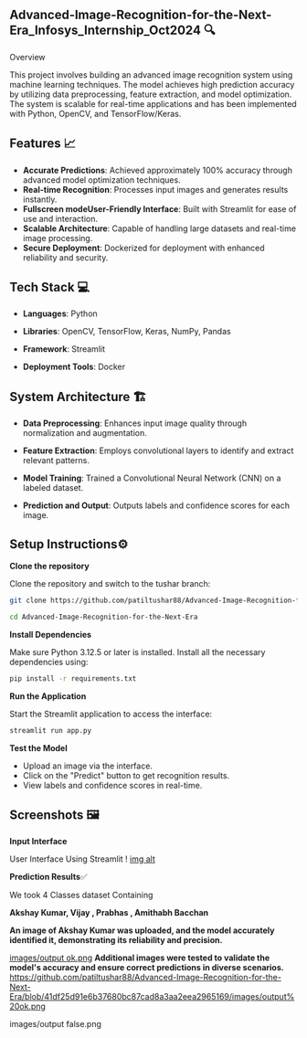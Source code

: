 ## Advanced-Image-Recognition-for-the-Next-Era_Infosys_Internship_Oct2024 🔍 

Overview

This project involves building an advanced image recognition system using machine learning techniques. The model achieves high prediction accuracy by utilizing data preprocessing, feature extraction, and model optimization. The system is scalable for real-time applications and has been implemented with Python, OpenCV, and TensorFlow/Keras.

## Features  📈

- **Accurate Predictions**: Achieved approximately 100% accuracy through advanced model optimization techniques.
- **Real-time Recognition**: Processes input images and generates results instantly.
- **Fullscreen modeUser-Friendly Interface**: Built with Streamlit for ease of use and interaction.
- **Scalable Architecture**: Capable of handling large datasets and real-time image processing.
- **Secure Deployment**: Dockerized for deployment with enhanced reliability and security.


## Tech Stack 💻


- **Languages**: Python

- **Libraries**: OpenCV, TensorFlow, Keras, NumPy, Pandas

- **Framework**: Streamlit

- **Deployment Tools**: Docker


## System Architecture 🏗️

- **Data Preprocessing**: Enhances input image quality through normalization and augmentation.

- **Feature Extraction**: Employs convolutional layers to identify and extract relevant patterns.

- **Model Training**: Trained a Convolutional Neural Network (CNN) on a labeled dataset.

- **Prediction and Output**: Outputs labels and confidence scores for each image.

## Setup Instructions⚙️


**Clone the repository**

Clone the repository and switch to the tushar branch:
```bash
git clone https://github.com/patiltushar88/Advanced-Image-Recognition-for-the-Next-Era.git

cd Advanced-Image-Recognition-for-the-Next-Era


```
    

**Install Dependencies**

Make sure Python 3.12.5 or later is installed. Install all the necessary dependencies using:

```bash
pip install -r requirements.txt
```

**Run the Application**

Start the Streamlit application to access the interface:

```bash
streamlit run app.py
```

**Test the Model**

- Upload an image via the interface.
- Click on the "Predict" button to get recognition results.
- View labels and confidence scores in real-time.


## Screenshots 🖼️

**Input Interface**

User Interface Using Streamlit
! [ img alt](https://github.com/patiltushar88/Advanced-Image-Recognition-for-the-Next-Era/blob/main/images/Streamlit.png?raw=true)

**Prediction Results**✅

We took 4 Classes dataset Containing

**Akshay Kumar, Vijay , Prabhas , Amithabh Bacchan**

**An image of Akshay Kumar was uploaded, and the model accurately identified it, demonstrating its reliability and precision.**

[images/output ok.png](https://github.com/patiltushar88/Advanced-Image-Recognition-for-the-Next-Era/blob/41df25d91e6b37680bc87cad8a3aa2eea2965169/images/output%20false.png)
**Additional images were tested to validate the model's accuracy and ensure correct predictions in diverse scenarios.**
https://github.com/patiltushar88/Advanced-Image-Recognition-for-the-Next-Era/blob/41df25d91e6b37680bc87cad8a3aa2eea2965169/images/output%20ok.png

images/output false.png


